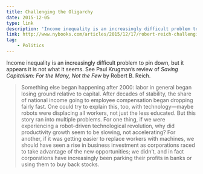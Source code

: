 ```yaml
---
title: Challenging the Oligarchy
date: 2015-12-05
type: link
description: 'Income inequality is an increasingly difficult problem to pin down.'
link: http://www.nybooks.com/articles/2015/12/17/robert-reich-challenging-oligarchy/
tag:
    - Politics
---
```

Income inequality is an increasingly difficult problem to pin down, but it appears it is not what it seems. See Paul Krugman’s review of *Saving Capitalism: For the Many, Not the Few* by Robert B. Reich.

> Something else began happening after 2000: labor in general began losing ground relative to capital. After decades of stability, the share of national income going to employee compensation began dropping fairly fast. One could try to explain this, too, with technology—maybe robots were displacing all workers, not just the less educated. But this story ran into multiple problems. For one thing, if we were experiencing a robot-driven technological revolution, why did productivity growth seem to be slowing, not accelerating? For another, if it was getting easier to replace workers with machines, we should have seen a rise in business investment as corporations raced to take advantage of the new opportunities; we didn’t, and in fact corporations have increasingly been parking their profits in banks or using them to buy back stocks.